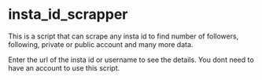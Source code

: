 # insta_id_scrapper
This is a script that can scrape any insta id to find number of followers, following, private or public account and many more data.

Enter the url of the insta id or username to see the details.
You dont need to have an account to use this script. 

